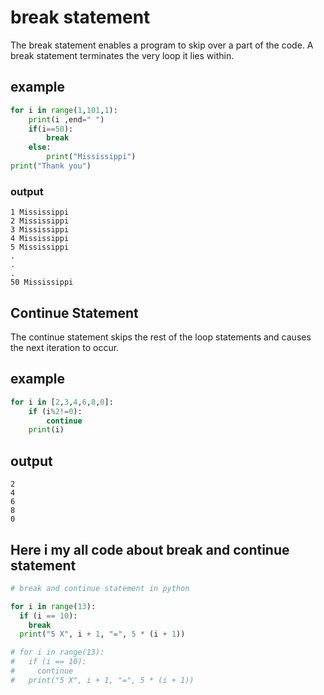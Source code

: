 # break statement
The break statement enables a program to skip over a part of the code. A break statement terminates the very loop it lies within.
## example

```python '
for i in range(1,101,1):
    print(i ,end=" ")
    if(i==50):
        break
    else:
        print("Mississippi")
print("Thank you")
```
### output
```
1 Mississippi
2 Mississippi
3 Mississippi
4 Mississippi
5 Mississippi
.
.
.
50 Mississippi
```
## Continue Statement
The continue statement skips the rest of the loop statements and causes the next iteration to occur.
## example
```python
for i in [2,3,4,6,8,0]:
    if (i%2!=0):
        continue
    print(i)
  ```
  ## output
  ```
2
4
6
8
0

```
## Here i my all code about break and continue statement

```python
# break and continue statement in python

for i in range(13):
  if (i == 10):
    break
  print("5 X", i + 1, "=", 5 * (i + 1))

# for i in range(13):
#   if (i == 10):
#     continue
#   print("5 X", i + 1, "=", 5 * (i + 1))
```
